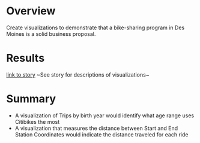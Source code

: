 # Overview
Create visualizations to demonstrate that a bike-sharing program in Des Moines is a solid business proposal.

# Results
[link to story](https://public.tableau.com/app/profile/tom.lento/viz/Mod14_Challenge_16435665231770/NYCCitibikeAnalysis?publish=yes)
~See story for descriptions of visualizations~

# Summary
* A visualization of Trips by birth year would identify what age range uses Citibikes the most
* A visualization that measures the distance between Start and End Station Coordinates would indicate the distance traveled for each ride